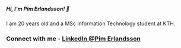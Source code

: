 ##### Hi, I'm Pim Erlandsson! 👋
I am 20 years old and a MSc Information Technology student at KTH.
###  Connect with me - [LinkedIn @Pim Erlandsson](https://se.linkedin.com/in/pim-e-4114381a4)

<!---
pimerlandsson/pimerlandsson is a ✨ special ✨ repository because its `README.md` (this file) appears on your GitHub profile.
You can click the Preview link to take a look at your changes.
--->
